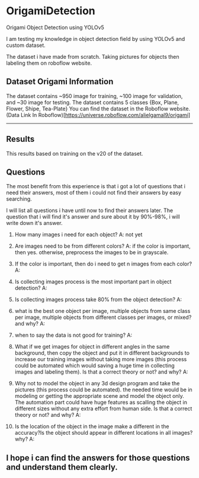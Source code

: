 # OrigamiDetection
Origami Object Detection using YOLOv5

I am testing my knowledge in object detection field by using YOLOv5 and custom dataset.

The dataset i have made from scratch. Taking pictures for objects then labeling them on roboflow website.


## Dataset Origami Information

The dataset contains ~950 image for training, ~100 image for validation, and ~30 image for testing.
The dataset contains 5 classes {Box, Plane, Flower, Shipe, Tea-Plate}
You can find the dataset in the Roboflow website. (Data Link In Roboflow)[https://universe.roboflow.com/alielgamal9/origami]

------------------------------------------------------------------------------------------------------------------------------------------------------

## Results

This results based on training on the v20 of the dataset.



## Questions

The most benefit from this experience is that i got a lot of questions that i need their answers, most of them i could not find their answers by easy searching.

I will list all questions i have until now to find their answers later. The question that i will find it's answer and sure about it by 90%-98%, i will write down it's answer.

1. How many images i need for each object?
  A: not yet

2. Are images need to be from different colors?
  A: if the color is important, then yes. otherwise, preprocess the images to be in grayscale.

3. If the color is important, then do i need to get n images from each color?
  A:

4. Is collecting images process is the most important part in object detection?
  A:

5. Is collecting images process take 80% from the object detection?
  A:

6. what is the best one object per image, multiple objects from same class per image, multiple objects from different classes per images, or mixed? and why?
  A:

7. when to say the data is not good for training?
  A:

8. What if we get images for object in different angles in the same background, then copy the object and put it in different backgrounds to increase our training images without taking more images (this process could be automated which would saving a huge time in collecting images and labeling them). Is that a correct theory or not? and why?
  A:

9. Why not to model the object in any 3d design program and take the pictures (this process could be automated). the needed time would be in modeling or getting the appropriate scene and model the object only. The automation part could have huge features as scalling the object in different sizes without any extra effort from human side. Is that a correct theory or not? and why?
  A:

10. Is the location of the object in the image make a different in the accuracy?Is the object should appear in different locations in all images?why?
  A:
  
I hope i can find the answers for those questions and understand them clearly.
------------------------------------------------------------------------------------------------------------------------------------------------------
